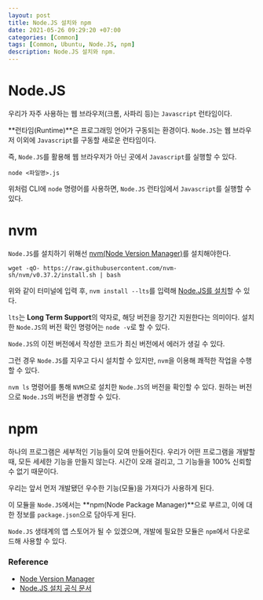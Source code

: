 ```yaml
---
layout: post
title: Node.JS 설치와 npm
date: 2021-05-26 09:29:20 +07:00
categories: [Common]
tags: [Common, Ubuntu, Node.JS, npm]
description: Node.JS 설치와 npm.
---
```


# Node.JS

우리가 자주 사용하는 웹 브라우저(크롬, 사파리 등)는 `Javascript` 런타임이다.

**런타임(Runtime)**은 프로그래밍 언어가 구동되는 환경이다. `Node.JS`는 웹 브라우저 이외에 `Javascript`를 구동할 새로운 런타임이다.

즉, `Node.JS`를 활용해 웹 브라우저가 아닌 곳에서 `Javascript`를 실행할 수 있다.

```cli
node <파일명>.js
```

위처럼 CLI에 `node` 명령어를 사용하면, `Node.JS` 런타임에서 `Javascript`를 실행할 수 있다.

# nvm

`Node.JS`를 설치하기 위해선 <a href="https://github.com/nvm-sh/nvm" target="_blank" rel="noopener">nvm(Node Version Manager)</a>를 설치해야한다.

```cli
wget -qO- https://raw.githubusercontent.com/nvm-sh/nvm/v0.37.2/install.sh | bash
```

위와 같이 터미널에 입력 후, `nvm install --lts`를 입력해 <a href="https://nodejs.org/en/" target="_blank" rel="noopener">Node.JS를 설치</a>할 수 있다.

`lts`는 **Long Term Support**의 약자로, 해당 버전을 장기간 지원한다는 의미이다.
설치한 `Node.JS`의 버전 확인 명령어는 `node -v`로 할 수 있다.

`Node.JS`의 이전 버전에서 작성한 코드가 최신 버전에서 에러가 생길 수 있다.

그런 경우 `Node.JS`를 지우고 다시 설치할 수 있지만, `nvm`을 이용해 쾌적한 작업을 수행할 수 있다.

`nvm ls` 명령어를 통해 `NVM`으로 설치한 `Node.JS`의 버전을 확인할 수 있다.
원하는 버전으로 `Node.JS`의 버전을 변경할 수 있다.

# npm

하나의 프로그램은 세부적인 기능들이 모여 만들어진다. 우리가 어떤 프로그램을 개발할 때, 모든 세세한 기능을 만들지 않는다. 시간이 오래 걸리고, 그 기능들을 100% 신뢰할 수 없기 때문이다.

우리는 앞서 먼저 개발됐던 우수한 기능(모듈)을 가져다가 사용하게 된다.

이 모듈을 `Node.JS`에서는 **npm(Node Package Manager)**으로 부르고, 이에 대한 정보를 `package.json`으로 담아두게 된다.

`Node.JS` 생태계의 앱 스토어가 될 수 있겠으며, 개발에 필요한 모듈은 `npm`에서 다운로드해 사용할 수 있다.

### Reference

- <a href="https://github.com/nvm-sh/nvm" target="_blank" rel="noopener">Node Version Manager</a>
- <a href="https://nodejs.org/en/" target="_blank" rel="noopener">Node.JS 설치 공식 문서</a>
